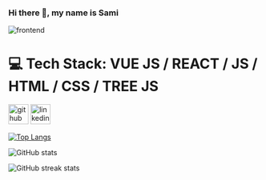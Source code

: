 ### Hi there 👋, my name is Sami
![frontend](https://github.com/samiigll/samigul/assets/148059353/2cf5f71c-169f-4b31-bcaa-26779e2ecd95)

# 💻 Tech Stack: VUE JS / REACT / JS / HTML / CSS / TREE JS 



[<img src='https://cdn.jsdelivr.net/npm/simple-icons@3.0.1/icons/github.svg' alt='github' height='40'>](https://github.com/samiigll)  [<img src='https://cdn.jsdelivr.net/npm/simple-icons@3.0.1/icons/linkedin.svg' alt='linkedin' height='40'>](https://www.linkedin.com/in/www.linkedin.com/in/gulsami/)  

[![Top Langs](https://github-readme-stats.vercel.app/api/top-langs/?username=samiigll)](https://github.com/anuraghazra/github-readme-stats)

![GitHub stats](https://github-readme-stats.vercel.app/api?username=samiigll&show_icons=true&count_private=true)  

![GitHub streak stats](https://streak-stats.demolab.com/?user=samiigll)  







